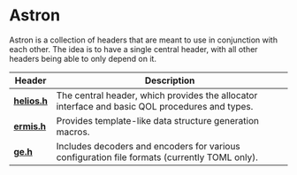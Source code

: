 # Astron
Astron is a collection of headers that are meant to use in conjunction with each other. The idea is
to have a single central header, with all other headers being able to only depend on it.

| Header                   | Description                                                                                    |
|--------------------------|------------------------------------------------------------------------------------------------|
| **[helios.h](helios.h)** | The central header, which provides the allocator interface and basic QOL procedures and types. |
| **[ermis.h](ermis.h)**   | Provides template-like data structure generation macros.                                       |
| **[ge.h](ge.h)**         | Includes decoders and encoders for various configuration file formats (currently TOML only).   |
